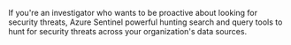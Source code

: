 If you're an investigator who wants to be proactive about looking for security threats, 
Azure Sentinel powerful hunting search and query tools to hunt for security threats across your organization's data sources.
